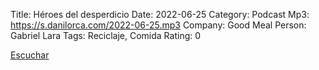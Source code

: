 Title: Héroes del desperdicio
Date: 2022-06-25
Category: Podcast
Mp3: https://s.danilorca.com/2022-06-25.mp3
Company: Good Meal
Person: Gabriel Lara
Tags: Reciclaje, Comida
Rating: 0

<a href="https://s.danilorca.com/2022-06-25.mp3" type="audio/mpeg">
Escuchar
</a>
